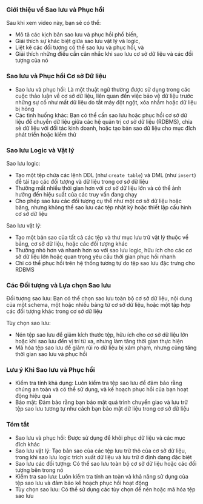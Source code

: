 ### Giới thiệu về Sao lưu và Phục hồi

Sau khi xem video này, bạn sẽ có thể:

- Mô tả các kịch bản sao lưu và phục hồi phổ biến,
- Giải thích sự khác biệt giữa sao lưu vật lý và logic,
- Liệt kê các đối tượng có thể sao lưu và phục hồi, và
- Giải thích những điều cần cân nhắc khi sao lưu cơ sở dữ liệu và các đối tượng của nó

### Sao lưu và Phục hồi Cơ sở Dữ liệu

- Sao lưu và phục hồi: Là một thuật ngữ thường được sử dụng trong các cuộc thảo luận về cơ sở dữ liệu, liên quan đến việc bảo vệ dữ liệu trước những sự cố như mất dữ liệu do tắt máy đột ngột, xóa nhầm hoặc dữ liệu bị hỏng
- Các tình huống khác: Bạn có thể cần sao lưu hoặc phục hồi cơ sở dữ liệu để chuyển dữ liệu giữa các hệ quản trị cơ sở dữ liệu (RDBMS), chia sẻ dữ liệu với đối tác kinh doanh, hoặc tạo bản sao dữ liệu cho mục đích phát triển hoặc kiểm thử

### Sao lưu Logic và Vật lý

Sao lưu logic:

- Tạo một tệp chứa các lệnh DDL (như `create table`) và DML (như `insert`) để tái tạo các đối tượng và dữ liệu trong cơ sở dữ liệu
- Thường mất nhiều thời gian hơn với cơ sở dữ liệu lớn và có thể ảnh hưởng đến hiệu suất của các truy vấn đang chạy
- Cho phép sao lưu các đối tượng cụ thể như một cơ sở dữ liệu hoặc bảng, nhưng không thể sao lưu các tệp nhật ký hoặc thiết lập cấu hình cơ sở dữ liệu

Sao lưu vật lý:

- Tạo một bản sao của tất cả các tệp và thư mục lưu trữ vật lý thuộc về bảng, cơ sở dữ liệu, hoặc các đối tượng khác
- Thường nhỏ hơn và nhanh hơn so với sao lưu logic, hữu ích cho các cơ sở dữ liệu lớn hoặc quan trọng yêu cầu thời gian phục hồi nhanh
- Chỉ có thể phục hồi trên hệ thống tương tự do tệp sao lưu đặc trưng cho RDBMS

### Các Đối tượng và Lựa chọn Sao lưu

Đối tượng sao lưu: Bạn có thể chọn sao lưu toàn bộ cơ sở dữ liệu, nội dung của một schema, một hoặc nhiều bảng từ cơ sở dữ liệu, hoặc một tập hợp các đối tượng khác trong cơ sở dữ liệu

Tùy chọn sao lưu:

- Nén tệp sao lưu để giảm kích thước tệp, hữu ích cho cơ sở dữ liệu lớn hoặc khi sao lưu đến vị trí từ xa, nhưng làm tăng thời gian thực hiện
- Mã hóa tệp sao lưu để giảm rủi ro dữ liệu bị xâm phạm, nhưng cũng tăng thời gian sao lưu và phục hồi

### Lưu ý Khi Sao lưu và Phục hồi

- Kiểm tra tính khả dụng: Luôn kiểm tra tệp sao lưu để đảm bảo rằng chúng an toàn và có thể sử dụng, và kế hoạch phục hồi của bạn hoạt động hiệu quả
- Bảo mật: Đảm bảo rằng bạn bảo mật quá trình chuyển giao và lưu trữ tệp sao lưu tương tự như cách bạn bảo mật dữ liệu trong cơ sở dữ liệu

### Tóm tắt

- Sao lưu và phục hồi: Được sử dụng để khôi phục dữ liệu và các mục đích khác
- Sao lưu vật lý: Tạo bản sao của các tệp lưu trữ thô của cơ sở dữ liệu, trong khi sao lưu logic trích xuất dữ liệu và lưu trữ ở định dạng đặc biệt
- Sao lưu các đối tượng: Có thể sao lưu toàn bộ cơ sở dữ liệu hoặc các đối tượng bên trong nó
- Kiểm tra sao lưu: Luôn kiểm tra tính an toàn và khả năng sử dụng của tệp sao lưu và đảm bảo kế hoạch phục hồi hoạt động
- Tùy chọn sao lưu: Có thể sử dụng các tùy chọn để nén hoặc mã hóa tệp sao lưu
